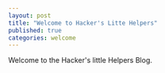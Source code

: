 ```yaml
---
layout: post
title: "Welcome to Hacker's Litte Helpers"
published: true
categories: welcome
---
```


Welcome to the Hacker's little Helpers Blog.
